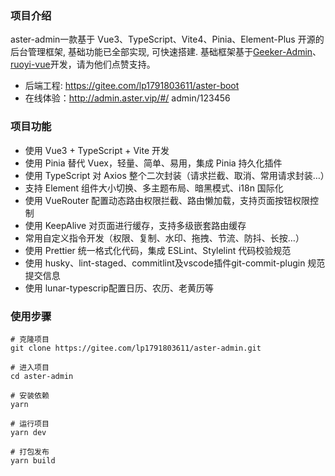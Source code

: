 <!--
 * @Author: Aster lipian1004@163.com
 * @Date: 2023-11-07 10:15:55
 * @FilePath: \aster-admin\README.md
 * @Description: README.md
 * Copyright (c) 2024 by Aster, All Rights Reserved.
-->

### 项目介绍

  aster-admin一款基于 Vue3、TypeScript、Vite4、Pinia、Element-Plus 开源的后台管理框架, 基础功能已全部实现, 可快速搭建. 基础框架基于<a href="https://gitee.com/HalseySpicy/Geeker-Admin" target="_blank" class="text-blue-500">Geeker-Admin</a>、<a href="https://gitee.com/y_project/RuoYi-Vue" target="_blank" class="text-blue-500">ruoyi-vue</a>开发，请为他们点赞支持。
  <br />

  - 后端工程: https://gitee.com/lp1791803611/aster-boot
  - 在线体验：http://admin.aster.vip/#/  admin/123456

### 项目功能

- 使用 Vue3 + TypeScript + Vite 开发
- 使用 Pinia 替代 Vuex，轻量、简单、易用，集成 Pinia 持久化插件
- 使用 TypeScript 对 Axios 整个二次封装（请求拦截、取消、常用请求封装…）
- 支持 Element 组件大小切换、多主题布局、暗黑模式、i18n 国际化
- 使用 VueRouter 配置动态路由权限拦截、路由懒加载，支持页面按钮权限控制
- 使用 KeepAlive 对页面进行缓存，支持多级嵌套路由缓存
- 常用自定义指令开发（权限、复制、水印、拖拽、节流、防抖、长按…）
- 使用 Prettier 统一格式化代码，集成 ESLint、Stylelint 代码校验规范
- 使用 husky、lint-staged、commitlint及vscode插件git-commit-plugin 规范提交信息
- 使用 lunar-typescrip配置日历、农历、老黄历等

### 使用步骤
```
# 克隆项目
git clone https://gitee.com/lp1791803611/aster-admin.git

# 进入项目
cd aster-admin

# 安装依赖
yarn

# 运行项目
yarn dev

# 打包发布
yarn build
```

